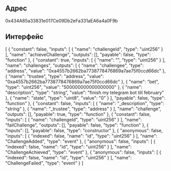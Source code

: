 ## Адрес
0x434A85a33831e017Ce09Db2eFa331aEA6a4a0F9b
## Интерфейс
[ { "constant": false, "inputs": [ { "name": "challengeId", "type": "uint256" } ], "name": "achieveChallenge", "outputs": [], "payable": false, "type": "function" }, { "constant": true, "inputs": [ { "name": "", "type": "uint256" } ], "name": "challenges", "outputs": [ { "name": "challengee", "type": "address", "value": "0xa4557b2662ba7738778476869a7ae75f0ccd66dc" }, { "name": "trustee", "type": "address", "value": "0xa4557b2662ba7738778476869a7ae75f0ccd66dc" }, { "name": "bet", "type": "uint256", "value": "500000000000000000" }, { "name": "description", "type": "string", "value": "finish my telegram bot till february" }, { "name": "state", "type": "uint8", "value": "0" } ], "payable": false, "type": "function" }, { "constant": false, "inputs": [ { "name": "_description", "type": "string" }, { "name": "_trustee", "type": "address" } ], "name": "challenge", "outputs": [], "payable": true, "type": "function" }, { "constant": false, "inputs": [ { "name": "challengeId", "type": "uint256" } ], "name": "failChallenge", "outputs": [], "payable": false, "type": "function" }, { "inputs": [], "payable": false, "type": "constructor" }, { "anonymous": false, "inputs": [ { "indexed": false, "name": "id", "type": "uint256" } ], "name": "ChallengeAdded", "type": "event" }, { "anonymous": false, "inputs": [ { "indexed": false, "name": "id", "type": "uint256" } ], "name": "ChallengeAchieved", "type": "event" }, { "anonymous": false, "inputs": [ { "indexed": false, "name": "id", "type": "uint256" } ], "name": "ChallengeFailed", "type": "event" } ]
